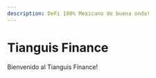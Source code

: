 ```yaml
---
description: DeFi 100% Mexicano de buena onda!
---
```


# Tianguis Finance

Bienvenido al Tianguis Finance!
